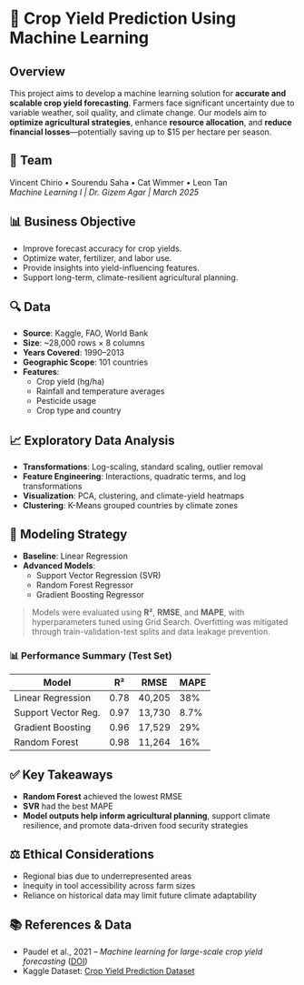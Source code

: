 # 🌾 Crop Yield Prediction Using Machine Learning

## Overview

This project aims to develop a machine learning solution for **accurate and scalable crop yield forecasting**. Farmers face significant uncertainty due to variable weather, soil quality, and climate change. Our models aim to **optimize agricultural strategies**, enhance **resource allocation**, and **reduce financial losses**—potentially saving up to $15 per hectare per season.

## 👥 Team

Vincent Chirio • Sourendu Saha • Cat Wimmer • Leon Tan  
*Machine Learning I | Dr. Gizem Agar | March 2025*

## 📊 Business Objective

- Improve forecast accuracy for crop yields.
- Optimize water, fertilizer, and labor use.
- Provide insights into yield-influencing features.
- Support long-term, climate-resilient agricultural planning.

## 🔍 Data

- **Source**: Kaggle, FAO, World Bank  
- **Size**: ~28,000 rows × 8 columns  
- **Years Covered**: 1990–2013  
- **Geographic Scope**: 101 countries  
- **Features**:
  - Crop yield (hg/ha)
  - Rainfall and temperature averages
  - Pesticide usage
  - Crop type and country

## 📈 Exploratory Data Analysis

- **Transformations**: Log-scaling, standard scaling, outlier removal
- **Feature Engineering**: Interactions, quadratic terms, and log transformations
- **Visualization**: PCA, clustering, and climate-yield heatmaps
- **Clustering**: K-Means grouped countries by climate zones

## 🔬 Modeling Strategy

- **Baseline**: Linear Regression  
- **Advanced Models**:
  - Support Vector Regression (SVR)
  - Random Forest Regressor
  - Gradient Boosting Regressor

> Models were evaluated using **R²**, **RMSE**, and **MAPE**, with hyperparameters tuned using Grid Search. Overfitting was mitigated through train-validation-test splits and data leakage prevention.

### 📊 Performance Summary (Test Set)

| Model                 | R²   | RMSE     | MAPE  |
|----------------------|------|----------|-------|
| Linear Regression     | 0.78 | 40,205   | 38%   |
| Support Vector Reg.   | 0.97 | 13,730   | 8.7%  |
| Gradient Boosting     | 0.96 | 17,529   | 29%   |
| Random Forest         | 0.98 | 11,264   | 16%   |

## ✅ Key Takeaways

- **Random Forest** achieved the lowest RMSE
- **SVR** had the best MAPE
- **Model outputs help inform agricultural planning**, support climate resilience, and promote data-driven food security strategies

## ⚖️ Ethical Considerations

- Regional bias due to underrepresented areas
- Inequity in tool accessibility across farm sizes
- Reliance on historical data may limit future climate adaptability

## 📚 References & Data

- Paudel et al., 2021 – *Machine learning for large-scale crop yield forecasting* ([DOI](https://doi.org/10.1016/j.agsy.2020.103016))
- Kaggle Dataset: [Crop Yield Prediction Dataset](https://www.kaggle.com/datasets/patelris/crop-yield-prediction-dataset/data)
